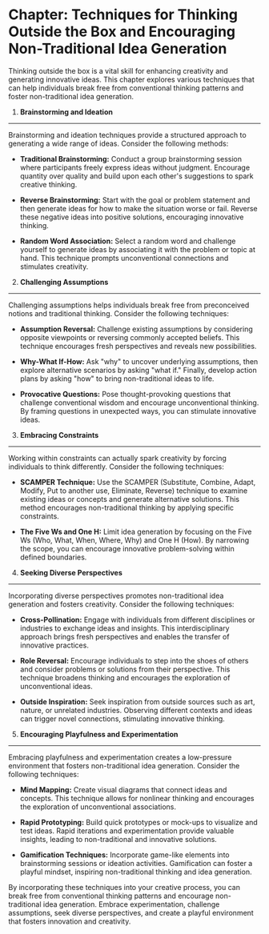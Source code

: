 Chapter: Techniques for Thinking Outside the Box and Encouraging Non-Traditional Idea Generation
================================================================================================

Thinking outside the box is a vital skill for enhancing creativity and generating innovative ideas. This chapter explores various techniques that can help individuals break free from conventional thinking patterns and foster non-traditional idea generation.

1. **Brainstorming and Ideation**
---------------------------------

Brainstorming and ideation techniques provide a structured approach to generating a wide range of ideas. Consider the following methods:

* **Traditional Brainstorming:** Conduct a group brainstorming session where participants freely express ideas without judgment. Encourage quantity over quality and build upon each other's suggestions to spark creative thinking.

* **Reverse Brainstorming:** Start with the goal or problem statement and then generate ideas for how to make the situation worse or fail. Reverse these negative ideas into positive solutions, encouraging innovative thinking.

* **Random Word Association:** Select a random word and challenge yourself to generate ideas by associating it with the problem or topic at hand. This technique prompts unconventional connections and stimulates creativity.

2. **Challenging Assumptions**
------------------------------

Challenging assumptions helps individuals break free from preconceived notions and traditional thinking. Consider the following techniques:

* **Assumption Reversal:** Challenge existing assumptions by considering opposite viewpoints or reversing commonly accepted beliefs. This technique encourages fresh perspectives and reveals new possibilities.

* **Why-What If-How:** Ask "why" to uncover underlying assumptions, then explore alternative scenarios by asking "what if." Finally, develop action plans by asking "how" to bring non-traditional ideas to life.

* **Provocative Questions:** Pose thought-provoking questions that challenge conventional wisdom and encourage unconventional thinking. By framing questions in unexpected ways, you can stimulate innovative ideas.

3. **Embracing Constraints**
----------------------------

Working within constraints can actually spark creativity by forcing individuals to think differently. Consider the following techniques:

* **SCAMPER Technique:** Use the SCAMPER (Substitute, Combine, Adapt, Modify, Put to another use, Eliminate, Reverse) technique to examine existing ideas or concepts and generate alternative solutions. This method encourages non-traditional thinking by applying specific constraints.

* **The Five Ws and One H:** Limit idea generation by focusing on the Five Ws (Who, What, When, Where, Why) and One H (How). By narrowing the scope, you can encourage innovative problem-solving within defined boundaries.

4. **Seeking Diverse Perspectives**
-----------------------------------

Incorporating diverse perspectives promotes non-traditional idea generation and fosters creativity. Consider the following techniques:

* **Cross-Pollination:** Engage with individuals from different disciplines or industries to exchange ideas and insights. This interdisciplinary approach brings fresh perspectives and enables the transfer of innovative practices.

* **Role Reversal:** Encourage individuals to step into the shoes of others and consider problems or solutions from their perspective. This technique broadens thinking and encourages the exploration of unconventional ideas.

* **Outside Inspiration:** Seek inspiration from outside sources such as art, nature, or unrelated industries. Observing different contexts and ideas can trigger novel connections, stimulating innovative thinking.

5. **Encouraging Playfulness and Experimentation**
--------------------------------------------------

Embracing playfulness and experimentation creates a low-pressure environment that fosters non-traditional idea generation. Consider the following techniques:

* **Mind Mapping:** Create visual diagrams that connect ideas and concepts. This technique allows for nonlinear thinking and encourages the exploration of unconventional associations.

* **Rapid Prototyping:** Build quick prototypes or mock-ups to visualize and test ideas. Rapid iterations and experimentation provide valuable insights, leading to non-traditional and innovative solutions.

* **Gamification Techniques:** Incorporate game-like elements into brainstorming sessions or ideation activities. Gamification can foster a playful mindset, inspiring non-traditional thinking and idea generation.

By incorporating these techniques into your creative process, you can break free from conventional thinking patterns and encourage non-traditional idea generation. Embrace experimentation, challenge assumptions, seek diverse perspectives, and create a playful environment that fosters innovation and creativity.
